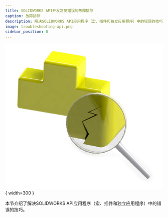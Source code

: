 ```yaml
---
title: SOLIDWORKS API开发常见错误的故障排除
caption: 故障排除
description: 解决SOLIDWORKS API应用程序（宏、插件和独立应用程序）中的错误的技巧
image: troubleshooting-api.png
sidebar_position: 0
---
```

![使用SOLIDWORKS API开发的应用程序的故障排除](troubleshooting-api.png){ width=300 }

本节介绍了解决SOLIDWORKS API应用程序（宏、插件和独立应用程序）中的错误的技巧。